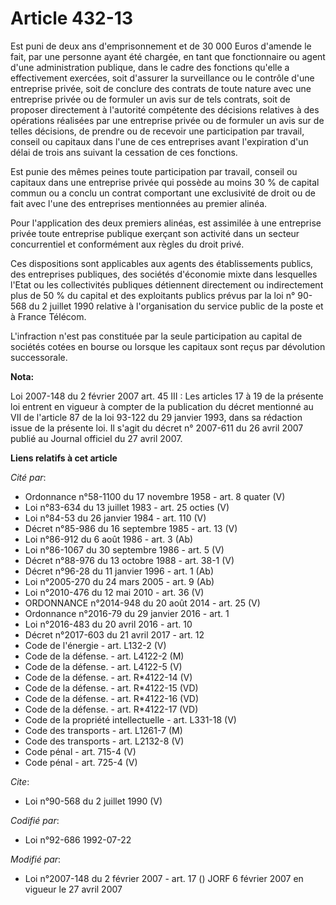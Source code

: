 # Article 432-13

Est puni de deux ans d'emprisonnement et de 30 000 Euros d'amende le fait, par une personne ayant été chargée, en tant que
fonctionnaire ou agent d'une administration publique, dans le cadre des fonctions qu'elle a effectivement exercées, soit
d'assurer la surveillance ou le contrôle d'une entreprise privée, soit de conclure des contrats de toute nature avec une
entreprise privée ou de formuler un avis sur de tels contrats, soit de proposer directement à l'autorité compétente des
décisions relatives à des opérations réalisées par une entreprise privée ou de formuler un avis sur de telles décisions, de
prendre ou de recevoir une participation par travail, conseil ou capitaux dans l'une de ces entreprises avant l'expiration
d'un délai de trois ans suivant la cessation de ces fonctions. 

Est punie des mêmes peines toute participation par travail, conseil ou capitaux dans une entreprise privée qui possède au
moins 30 % de capital commun ou a conclu un contrat comportant une exclusivité de droit ou de fait avec l'une des entreprises
mentionnées au premier alinéa. 

Pour l'application des deux premiers alinéas, est assimilée à une entreprise privée toute entreprise publique exerçant son
activité dans un secteur concurrentiel et conformément aux règles du droit privé. 

Ces dispositions sont applicables aux agents des établissements publics, des entreprises publiques, des sociétés d'économie
mixte dans lesquelles l'Etat ou les collectivités publiques détiennent directement ou indirectement plus de 50 % du capital
et des exploitants publics prévus par la loi n° 90-568 du 2 juillet 1990 relative à l'organisation du service public de la
poste et à France Télécom. 

L'infraction n'est pas constituée par la seule participation au capital de sociétés cotées en bourse ou lorsque les capitaux
sont reçus par dévolution successorale.

**Nota:**

Loi 2007-148 du 2 février 2007 art. 45 III : Les articles 17 à 19 de la présente loi entrent en vigueur à compter de la
publication du décret mentionné au VII de l'article 87 de la loi 93-122 du 29 janvier 1993, dans sa rédaction issue de la
présente loi. Il s'agit du décret n° 2007-611 du 26 avril 2007 publié au Journal officiel du 27 avril 2007.

**Liens relatifs à cet article**

_Cité par_:

  - Ordonnance n°58-1100 du 17 novembre 1958 - art. 8 quater (V)
  - Loi n°83-634 du 13 juillet 1983 - art. 25 octies (V)
  - Loi n°84-53 du 26 janvier 1984 - art. 110 (V)
  - Décret n°85-986 du 16 septembre 1985 - art. 13 (V)
  - Loi n°86-912 du 6 août 1986 - art. 3 (Ab)
  - Loi n°86-1067 du 30 septembre 1986 - art. 5 (V)
  - Décret n°88-976 du 13 octobre 1988 - art. 38-1 (V)
  - Décret n°96-28 du 11 janvier 1996 - art. 1 (Ab)
  - Loi n°2005-270 du 24 mars 2005 - art. 9 (Ab)
  - Loi n°2010-476 du 12 mai 2010 - art. 36 (V)
  - ORDONNANCE n°2014-948 du 20 août 2014 - art. 25 (V)
  - Ordonnance n°2016-79 du 29 janvier 2016 - art. 1
  - Loi n°2016-483 du 20 avril 2016 - art. 10
  - Décret n°2017-603 du 21 avril 2017 - art. 12
  - Code de l'énergie - art. L132-2 (V)
  - Code de la défense. - art. L4122-2 (M)
  - Code de la défense. - art. L4122-5 (V)
  - Code de la défense. - art. R*4122-14 (V)
  - Code de la défense. - art. R*4122-15 (VD)
  - Code de la défense. - art. R*4122-16 (VD)
  - Code de la défense. - art. R*4122-17 (VD)
  - Code de la propriété intellectuelle - art. L331-18 (V)
  - Code des transports - art. L1261-7 (M)
  - Code des transports - art. L2132-8 (V)
  - Code pénal - art. 715-4 (V)
  - Code pénal - art. 725-4 (V)

_Cite_:

  - Loi n°90-568 du 2 juillet 1990 (V)

_Codifié par_:

  - Loi n°92-686 1992-07-22

_Modifié par_:

  - Loi n°2007-148 du 2 février 2007 - art. 17 () JORF 6 février 2007 en vigueur le 27 avril 2007
